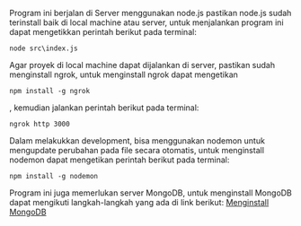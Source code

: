 Program ini berjalan di Server menggunakan node.js pastikan node.js sudah terinstall
baik di local machine atau server, untuk menjalankan program ini dapat
mengetikkan perintah berikut pada terminal:

```node src\index.js```

Agar proyek di local machine dapat dijalankan di server, pastikan sudah
menginstall ngrok,
untuk menginstall ngrok dapat mengetikan

```npm install -g ngrok```

, kemudian jalankan perintah berikut pada terminal:

```ngrok http 3000```

Dalam melakukkan development, bisa menggunakan nodemon untuk
mengupdate perubahan pada file secara otomatis, untuk menginstall nodemon
dapat mengetikan perintah berikut pada terminal:

```npm install -g nodemon```

Program ini juga memerlukan server MongoDB, untuk menginstall MongoDB dapat
mengikuti langkah-langkah yang ada di link berikut: [Menginstall MongoDB](https://anggra.id/posts/Membuat-Docker-Compose-MongoDB-dan-MongoExpress/)
